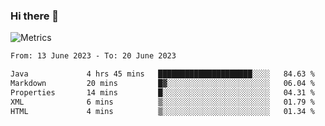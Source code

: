 ### Hi there 👋

![Metrics](https://github.com/radoapx/radoapx/blob/main/github-metrics.svg)

<!--START_SECTION:waka-->

```txt
From: 13 June 2023 - To: 20 June 2023

Java             4 hrs 45 mins   █████████████████████░░░░   84.63 %
Markdown         20 mins         █▓░░░░░░░░░░░░░░░░░░░░░░░   06.04 %
Properties       14 mins         █░░░░░░░░░░░░░░░░░░░░░░░░   04.31 %
XML              6 mins          ▒░░░░░░░░░░░░░░░░░░░░░░░░   01.79 %
HTML             4 mins          ▒░░░░░░░░░░░░░░░░░░░░░░░░   01.34 %
```

<!--END_SECTION:waka-->

<!--
**radoapx/radoapx** is a ✨ _special_ ✨ repository because its `README.md` (this file) appears on your GitHub profile.

Here are some ideas to get you started:

- 🔭 I’m currently working on ...
- 🌱 I’m currently learning ...
- 👯 I’m looking to collaborate on ...
- 🤔 I’m looking for help with ...
- 💬 Ask me about ...
- 📫 How to reach me: ...
- 😄 Pronouns: ...
- ⚡ Fun fact: ...
-->
